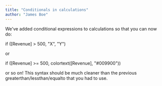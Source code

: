 ---title: "Conditionals in calculations"author: "James Boe"---We've added conditional expressions to calculations so that you can now do:if ([Revenue] > 500, "X", "Y")orif ([Revenue] >= 500, colortext([Revenue], "#009900"))or so on! This syntax should be much cleaner than the previous greaterthan/lessthan/equalto that you had to use.<!--more-->